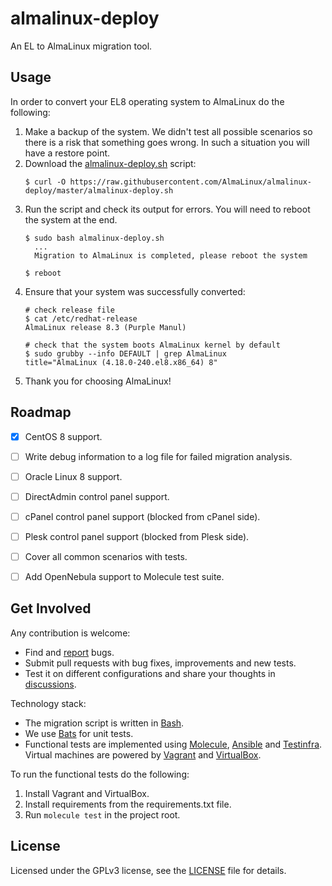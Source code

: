 # almalinux-deploy

An EL to AlmaLinux migration tool.


## Usage

In order to convert your EL8 operating system to AlmaLinux do the following:

1. Make a backup of the system. We didn't test all possible scenarios so there
   is a risk that something goes wrong. In such a situation you will have a
   restore point.
2. Download the [almalinux-deploy.sh](almalinux-deploy.sh) script:
   ```shell
   $ curl -O https://raw.githubusercontent.com/AlmaLinux/almalinux-deploy/master/almalinux-deploy.sh
   ```
3. Run the script and check its output for errors. You will need to reboot the
   system at the end.
   ```shell
   $ sudo bash almalinux-deploy.sh
     ...
     Migration to AlmaLinux is completed, please reboot the system
   
   $ reboot
   ```
4. Ensure that your system was successfully converted:
   ```shell
   # check release file
   $ cat /etc/redhat-release 
   AlmaLinux release 8.3 (Purple Manul)
   
   # check that the system boots AlmaLinux kernel by default
   $ sudo grubby --info DEFAULT | grep AlmaLinux
   title="AlmaLinux (4.18.0-240.el8.x86_64) 8"
   ```
5. Thank you for choosing AlmaLinux!


## Roadmap

* [x] CentOS 8 support.
* [ ] Write debug information to a log file for failed migration analysis.
* [ ] Oracle Linux 8 support.
* [ ] DirectAdmin control panel support.
* [ ] cPanel control panel support (blocked from cPanel side).
* [ ] Plesk control panel support (blocked from Plesk side).
* [ ] Cover all common scenarios with tests.
* [ ] Add OpenNebula support to Molecule test suite.


## Get Involved

Any contribution is welcome:

* Find and [report](https://github.com/AlmaLinux/almalinux-deploy/issues) bugs.
* Submit pull requests with bug fixes, improvements and new tests.
* Test it on different configurations and share your thoughts in
  [discussions](https://github.com/AlmaLinux/almalinux-deploy/discussions).

Technology stack:

* The migration script is written in [Bash](https://www.gnu.org/software/bash/).
* We use [Bats](https://github.com/bats-core/bats-core) for unit tests.
* Functional tests are implemented using
  [Molecule](https://github.com/ansible-community/molecule),
  [Ansible](https://github.com/ansible/ansible) and
  [Testinfra](https://github.com/pytest-dev/pytest-testinfra). Virtual machines
  are powered by [Vagrant](https://www.vagrantup.com/) and
  [VirtualBox](https://www.virtualbox.org/).

To run the functional tests do the following:

1. Install Vagrant and VirtualBox.
2. Install requirements from the requirements.txt file.
3. Run `molecule test` in the project root.


## License

Licensed under the GPLv3 license, see the [LICENSE](LICENSE) file for details.
